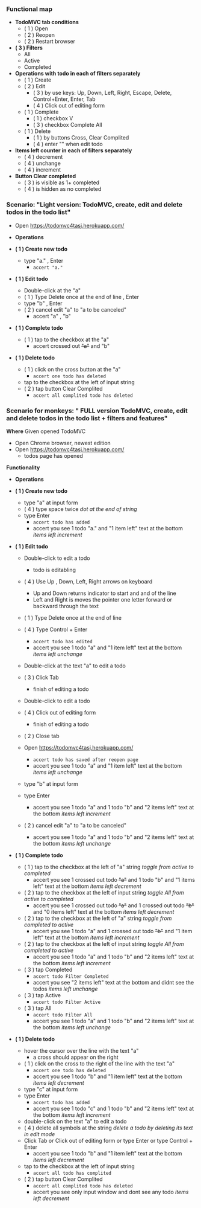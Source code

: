### Functional map ###
* **TodoMVC tab conditions**
    - ( 1 ) Open
    - ( 2 ) Reopen
    - ( 2 ) Restart browser
* **( 3 ) Filters**
    - All
    - Active
    - Completed
* **Operations with todo in each of filters separately**
    - ( 1 ) Create 
    - ( 2 ) Edit 
      - ( 3 ) by use keys:  Up, Down, Left, Right, Escape, Delete, Control+Enter, Enter, Tab
      - ( 4 ) Click out of editing form 
    - ( 1 ) Complete 
      - ( 1 ) checkbox V 
      - ( 3 ) checkbox Complete All
    - ( 1 ) Delete 
      - ( 1 ) by buttons Cross, Clear Complited
      - ( 4 ) enter "" when edit todo
* **Items left counter in each of filters separately**
    - ( 4 ) decrement
    - ( 4 ) unchange
    - ( 4 ) increment
* **Button Clear completed**
    - ( 3 ) is visible as 1+ completed
    - ( 4 ) is hidden as no completed
  
  
  
### Scenario: "Light version: TodoMVC, create, edit and delete todos in the todo list" ###

* Open https://todomvc4tasj.herokuapp.com/
* **Operations**

 * **( 1 ) Create new todo** 
   * type "a." , Enter 
       + `accert "a."`
 * **( 1 ) Edit todo** 
   * Double-click at the "a"
   * ( 1 ) Type Delete once at the end of line  , Enter
   * type "b" , Enter
   * ( 2 ) cancel edit "a" to "a to be canceled" 
     - accert "a" ,  "b"
     
* **( 1 ) Complete todo** 
  * ( 1 ) tap to the checkbox at the "a"
    - accert crossed out ~~"a"~~ and "b"
* **( 1 ) Delete todo** 
  * ( 1 ) click on the cross button at the "a"
       + `accert one todo has deleted` 
  * tap to the checkbox at the left of input string
  * ( 2 ) tap button Clear Complited 
      + `accert all complited todo has deleted`
  
  
### Scenario for monkeys: " FULL version TodoMVC, create, edit and delete todos in the todo list + filters and features"  ###

**Where** Given opened TodoMVC
* Open Chrome browser, newest edition
* Open https://todomvc4tasj.herokuapp.com/
  - todos page has opened
  
**Functionality**
* **Operations**

 * **( 1 ) Create new todo** 
   * type "a" at input form
   * ( 4 ) type space twice  *dot at the end of string*
   * type Enter
       + `accert todo has added`
     - accert you see 1 todo "a." and "1 item left" text at the bottom  *items left increment*
 * **( 1 ) Edit todo** 
   * Double-click to edit a todo
     - todo is editabling
   * ( 4 ) Use Up , Down, Left, Right arrows on keyboard 
     - Up and Down returns indicator to start and and of the line
     - Left and Right is moves the pointer one letter forward or backward through the text
   * ( 1 ) Type Delete once at the end of line  
   * ( 4 ) Type Control + Enter 
       + `accert todo has edited`
     - accert you see 1 todo "a" and "1 item left" text at the bottom  *items left unchange*
   * Double-click at the text "a" to edit a todo
   * ( 3 ) Click Tab 
     - finish of editing a todo
   * Double-click to edit a todo
   * ( 4 ) Click out of editing form 
     - finish of editing a todo

   * ( 2 ) Close tab  
   * Open https://todomvc4tasj.herokuapp.com/
       + `accert todo has saved after reopen page` 
     - accert you see 1 todo "a" and "1 item left" text at the bottom *items left unchange*
   * type "b" at input form
   * type Enter
     - accert you see 1 todo "a" and 1 todo "b" and "2 items left" text at the bottom *items left increment*
   * ( 2 ) cancel edit "a" to "a to be canceled" 
     - accert you see 1 todo "a" and 1 todo "b" and "2 items left" text at the bottom *items left unchange*
     
* **( 1 ) Complete todo** 
  * ( 1 ) tap to the checkbox at the left of "a" string   *toggle from active to completed*
    - accert you see 1 crossed out todo ~~"a"~~ and 1 todo "b" and "1 items left" text at the bottom *items left decrement*
  * ( 2 ) tap to the checkbox at the left of input string   *toggle All from active to completed*
    - accert you see 1 crossed out todo ~~"a"~~ and 1 crossed out todo ~~"b"~~ and "0 items left" text at the bottom *items left decrement*
  * ( 2 ) tap to the checkbox at the left of "a" string   *toggle from completed to active*
    - accert you see 1 todo "a" and 1 crossed out todo ~~"b"~~ and "1 item left" text at the bottom *items left increment*
  * ( 2 ) tap to the checkbox at the left of input string   *toggle All from completed to active*
    - accert you see 1 todo "a" and 1 todo "b" and "2 items left" text at the bottom *items left increment*
  * ( 3 ) tap Completed  
       + `accert todo Filter Completed`
    - accert you see "2 items left" text at the bottom and didnt see the todos *items left unchange*
  * ( 3 ) tap Active 
       + `accert todo Filter Active` 
  * ( 3 ) tap All 
       + `accert todo Filter All`
    - accert you see 1 todo "a" and 1 todo "b" and "2 items left" text at the bottom *items left unchange*
* **( 1 ) Delete todo** 
  * hover the cursor over the line with the text "a"
    - a cross should appear on the right
  * ( 1 ) click on the cross to the right of the line with the text "a" 
       + `accert one todo has deleted` 
    - accert you see 1 todo "b" and "1 item left" text at the bottom *items left decrement*
  * type "c" at input form
  * type Enter
       + `accert todo has added`
     - accert you see 1 todo "c" and 1 todo "b" and "2 items left" text at the bottom *items left increment*
  * double-click on the text "a" to edit a todo
  * ( 4 ) delete all symbols at the string *delete a todo by deleting its text in edit mode* 
  * Click Tab or Click out of editing form or type Enter or type Control + Enter 
    - accert you see 1 todo "b" and "1 item left" text at the bottom *items left decrement*
  * tap to the checkbox at the left of input string
      + `accert all todo has complited`  
  * ( 2 ) tap button Clear Complited 
      + `accert all complited todo has deleted`
    - accert you see only input window and dont see any todo *items left decrement*
  
